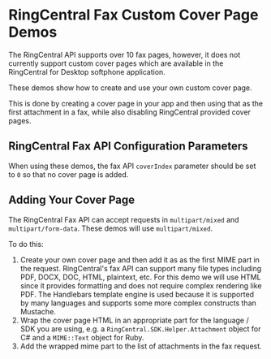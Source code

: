 ﻿RingCentral Fax Custom Cover Page Demos
=======================================

The RingCentral API supports over 10 fax pages, however, it does not currently support custom cover pages which are available in the RingCentral for Desktop softphone application.

These demos show how to create and use your own custom cover page.

This is done by creating a cover page in your app and then using that as the first attachment in a fax, while also disabling RingCentral provided cover pages.

## RingCentral Fax API Configuration Parameters

When using these demos, the fax API `coverIndex` parameter should be set to `0` so that no cover page is added.

## Adding Your Cover Page

The RingCentral Fax API can accept requests in `multipart/mixed` and `multipart/form-data`. These demos will use `multipart/mixed`.

To do this:

1. Create your own cover page and then add it as as the first MIME part in the request. RingCentral's fax API can support many file types including PDF, DOCX, DOC, HTML, plaintext, etc. For this demo we will use HTML since it provides formatting and does not require complex rendering like PDF. The Handlebars template engine is used because it is supported by many languages and supports some more complex constructs than Mustache.
2. Wrap the cover page HTML in an appropriate part for the language / SDK you are using, e.g. a `RingCentral.SDK.Helper.Attachment` object for C# and a `MIME::Text` object for Ruby.
3. Add the wrapped mime part to the list of attachments in the fax request.
